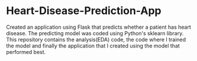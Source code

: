 # Heart-Disease-Prediction-App
Created an application using Flask that predicts whether a patient has heart disease. The predicting model was coded using Python's sklearn library. This repository contains the analysis(EDA) code, the code where I trained the model and finally the application that I created using the model that performed best.
